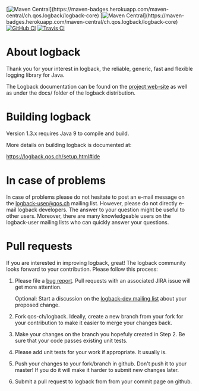 
[![Maven Central](https://maven-badges.herokuapp.com/maven-central/ch.qos.logback/logback-core/badge.svg?subject=stable&version=1.2*)](https://maven-badges.herokuapp.com/maven-central/ch.qos.logback/logback-core)
[![Maven Central](https://maven-badges.herokuapp.com/maven-central/ch.qos.logback/logback-core/badge.svg?subject=experimental&version=1.3*)](https://maven-badges.herokuapp.com/maven-central/ch.qos.logback/logback-core)
[![GitHub CI](https://github.com/qos-ch/logback/workflows/CI/badge.svg?branch=master)](https://github.com/qos-ch/logback/actions?query=branch%3Amaster)
[![Travis CI](https://travis-ci.org/qos-ch/slf4j.png)](https://travis-ci.org/qos-ch/slf4j)

# About logback

Thank you for your interest in logback, the reliable, generic, fast
and flexible logging library for Java.

The Logback documentation can be found on the [project
web-site](https://logback.qos.ch/documentation.html) as well as under
the docs/ folder of the logback distribution.

# Building logback

Version 1.3.x requires Java 9 to compile and build.

More details on building logback is documented at:

  https://logback.qos.ch/setup.html#ide

# In case of problems

In case of problems please do not hesitate to post an e-mail message
on the logback-user@qos.ch mailing list.  However, please do not
directly e-mail logback developers. The answer to your question might
be useful to other users. Moreover, there are many knowledgeable users
on the logback-user mailing lists who can quickly answer your
questions.


# Pull requests

If you are interested in improving logback, great! The logback community
looks forward to your contribution. Please follow this process:

1. Please file a [bug
   report](https://logback.qos.ch/bugreport.html). Pull requests with
   an associated JIRA issue will get more attention.

   Optional: Start a discussion on the [logback-dev mailing
   list](https://logback.qos.ch/mailinglist.html) about your proposed
   change.

2. Fork qos-ch/logback. Ideally, create a new branch from your fork for
   your contribution to make it easier to merge your changes back.

3. Make your changes on the branch you hopefuly created in Step 2. Be
   sure that your code passes existing unit tests.

4. Please add unit tests for your work if appropriate. It usually is.

5. Push your changes to your fork/branch in github. Don't push it to
   your master! If you do it will make it harder to submit new changes
   later.

6. Submit a pull request to logback from from your commit page on
   github.
